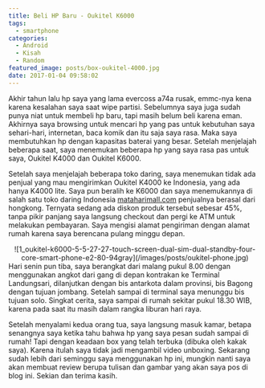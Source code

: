 ```yaml
---
title: Beli HP Baru - Oukitel K6000
tags:
  - smartphone
categories:
  - Android
  - Kisah
  - Random
featured_image: posts/box-oukitel-4000.jpg
date: 2017-01-04 09:58:02
---
```


Akhir tahun lalu hp saya yang lama evercoss a74a rusak, emmc-nya kena karena kesalahan saya saat wipe partisi. Sebelumnya saya juga sudah punya niat untuk membeli hp baru, tapi masih belum beli karena eman. Akhirnya saya browsing untuk mencari hp yang pas untuk kebutuhan saya sehari-hari, internetan, baca komik dan itu saja saya rasa. Maka saya membutuhkan hp dengan kapasitas baterai yang besar. Setelah menjelajah beberapa saat, saya menemukan beberapa hp yang saya rasa pas untuk saya, Oukitel K4000 dan Oukitel K6000.

Setelah saya menjelajah beberapa toko daring, saya menemukan tidak ada penjual yang mau mengirimkan Oukitel K4000 ke Indonesia, yang ada hanya K4000 lite. Saya pun beralih ke K6000 dan saya menemukannya di salah satu toko daring Indonesia [mataharimall.com](https://www.mataharimall.com/obn-oukitel-k6000-5-5-grey-1364784.html) penjualnya berasal dari hongkong. Ternyata sedang ada diskon produk tersebut sebesar 45%, tanpa pikir panjang saya langsung checkout dan pergi ke ATM untuk melakukan pembayaran. Saya mengisi alamat pengiriman dengan alamat rumah karena saya berencana pulang minggu depan.
<div align="center">
![1_oukitel-k6000-5-5-27-27-touch-screen-dual-sim-dual-standby-four-core-smart-phone-e2-80-94gray](/images/posts/oukitel-phone.jpg)
</div>
Hari senin pun tiba, saya berangkat dari malang pukul 8.00 dengan menggunakan angkot dari gang di depan kontrakan ke Terminal Landungsari, dilanjutkan dengan bis antarkota dalam provinsi, bis Bagong dengan tujuan jombang. Setelah sampai di terminal saya menunggu bis tujuan solo. Singkat cerita, saya sampai di rumah sekitar pukul 18.30 WIB, karena pada saat itu masih dalam rangka liburan hari raya.

Setelah menyalami kedua orang tua, saya langsung masuk kamar, betapa senangnya saya ketika tahu bahwa hp yang saya pesan sudah sampai di rumah! Tapi dengan keadaan box yang telah terbuka (dibuka oleh kakak saya). Karena itulah saya tidak jadi mengambil video unboxing. Sekarang sudah lebih dari seminggu saya menggunakan hp ini, mungkin nanti saya akan membuat review berupa tulisan dan gambar yang akan saya pos di blog ini. Sekian dan terima kasih.